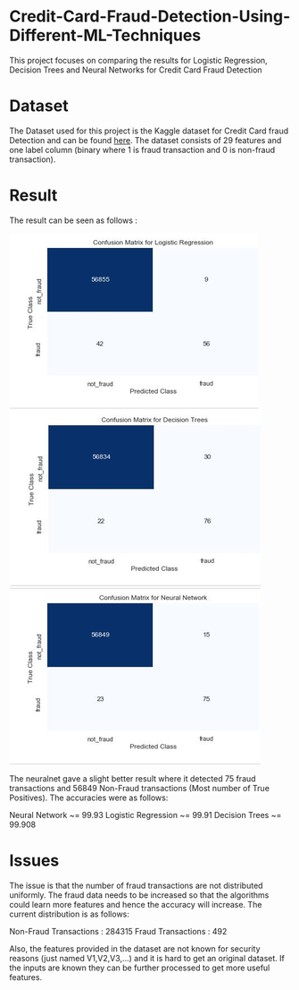 # Credit-Card-Fraud-Detection-Using-Different-ML-Techniques
This project focuses on comparing the results for Logistic Regression, Decision Trees and Neural Networks for Credit Card Fraud Detection 

# Dataset

The Dataset used for this project is the Kaggle dataset for Credit Card fraud Detection and can be found <a href="https://www.kaggle.com/mlg-ulb/creditcardfraud">here</a>.
The dataset consists of 29 features and one label column (binary where 1 is fraud transaction and 0 is non-fraud transaction).

# Result

The result can be seen as follows :

![](images/logReg.JPG)     ![](images/decTre.JPG)     ![](images/neuNet.JPG)

The neuralnet gave a slight better result where it detected 75 fraud transactions and 56849 Non-Fraud transactions (Most number of True Positives).
The accuracies were as follows:

  Neural Network      ~= 99.93
  Logistic Regression ~= 99.91
  Decision Trees      ~= 99.908

# Issues

The issue is that the number of fraud transactions are not distributed uniformly. The fraud data needs to be increased so that the algorithms could learn more features and hence the accuracy will increase. The current distribution is as follows:

  Non-Fraud Transactions :  284315
  Fraud Transactions     :  492
  
Also, the features provided in the dataset are not known for security reasons (just named V1,V2,V3,...) and it is hard to get an original dataset. If the inputs are known they can be further processed to get more useful features.
